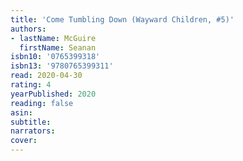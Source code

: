 ```yaml
---
title: 'Come Tumbling Down (Wayward Children, #5)'
authors:
- lastName: McGuire
  firstName: Seanan
isbn10: '0765399318'
isbn13: '9780765399311'
read: 2020-04-30
rating: 4
yearPublished: 2020
reading: false
asin:
subtitle:
narrators:
cover:
---
```

